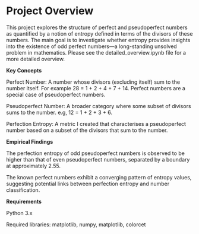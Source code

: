 # Project Overview

This project explores the structure of perfect and pseudoperfect numbers as quantified by a notion of entropy defined in terms of the divisors of these numbers. The main goal is to investigate whether entropy provides insights into the existence of odd perfect numbers—a long-standing unsolved problem in mathematics.
Please see the detailed_overview.ipynb file for a more detailed overview.

**Key Concepts**

Perfect Number: A number whose divisors (excluding itself) sum to the number itself. For example 28 = 1 + 2 + 4 + 7 + 14. Perfect numbers are a special case of pseudoperfect numbers.

Pseudoperfect Number: A broader category where some subset of divisors sums to the number. e.g, 12 = 1 + 2 + 3 + 6.

Perfection Entropy: A metric I created that characterises a pseudoperfect number based on a subset of the divisors that sum to the number.

**Empirical Findings**

The perfection entropy of odd pseudoperfect numbers is observed to be higher than that of even pseudoperfect numbers, separated by a boundary at approximately 2.55.

The known perfect numbers exhibit a converging pattern of entropy values, suggesting potential links between perfection entropy and number classification.

**Requirements**

Python 3.x

Required libraries: matplotlib, numpy, matplotlib, colorcet
